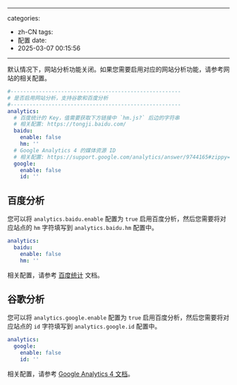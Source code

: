 
---
categories:
  - zh-CN
tags:
  - 配置
date:
  - 2025-03-07 00:15:56
---

默认情况下，网站分析功能关闭。如果您需要启用对应的网站分析功能，请参考网站的相关配置。

``` yml _config.node-tree.yml
#------------------------------------------------------
# 是否启用网站分析，支持谷歌和百度分析
#------------------------------------------------------
analytics:
  # 百度统计的 Key，值需要获取下方链接中 `hm.js?` 后边的字符串
  # 相关配置: https://tongji.baidu.com/
  baidu:
    enable: false
    hm: ''
  # Google Analytics 4 的媒体资源 ID
  # 相关配置: https://support.google.com/analytics/answer/9744165#zippy=%2Cin-this-article
  google:
    enable: false
    id: ''
```

## 百度分析
您可以将 `analytics.baidu.enable` 配置为 `true` 启用百度分析，然后您需要将对应站点的 `hm` 字符填写到 `analytics.baidu.hm` 配置中。

``` yml _config.node-tree.yml
analytics:
  baidu:
    enable: false
    hm: ''
```

相关配置，请参考 [百度统计](https://tongji.baidu.com/) 文档。

## 谷歌分析
您可以将 `analytics.google.enable` 配置为 `true` 启用百度分析，然后您需要将对应站点的 `id` 字符填写到 `analytics.google.id` 配置中。

``` yml _config.node-tree.yml
analytics:
  google:
    enable: false
    id: ''
```

相关配置，请参考 [Google Analytics 4 文档](https://support.google.com/analytics/answer/9744165#zippy=%2Cin-this-article)。
